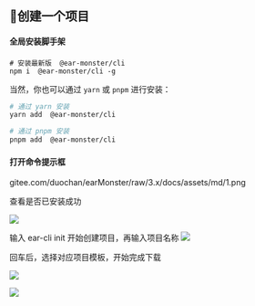 



## 👷创建一个项目

#### 全局安装脚手架

```shell
# 安装最新版  @ear-monster/cli
npm i  @ear-monster/cli -g
```

当然，你也可以通过 `yarn` 或 `pnpm` 进行安装：

```bash
# 通过 yarn 安装
yarn add  @ear-monster/cli

# 通过 pnpm 安装
pnpm add  @ear-monster/cli
```

#### 打开命令提示框

gitee.com/duochan/earMonster/raw/3.x/docs/assets/md/1.png

查看是否已安装成功

![](D:\工作台\绩效项目\ear-monster\docs\assets\md\1.png)

输入 ear-cli init  开始创建项目，再输入项目名称
![](https://gitee.com/duochan/earMonster/raw/3.x/docs/assets/md/2.png)

回车后，选择对应项目模板，开始完成下载

![](https://gitee.com/duochan/earMonster/raw/3.x/docs/assets/md/3.png)

![](https://gitee.com/duochan/earMonster/raw/3.x/docs/assets/md/4.png)

